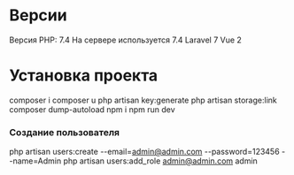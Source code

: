 # Версии
Версия PHP: 7.4
На сервере используется 7.4
Laravel 7
Vue 2

# Установка проекта
composer i
composer u
php artisan key:generate
php artisan storage:link
composer dump-autoload
npm i
npm run dev

### Создание пользователя
php artisan users:create --email=admin@admin.com --password=123456 --name=Admin
php artisan users:add_role admin@admin.com admin